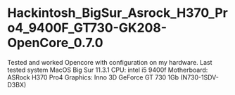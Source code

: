 # Hackintosh_BigSur_Asrock_H370_Pro4_9400F_GT730-GK208-OpenCore_0.7.0
Tested and worked Opencore with configuration on my hardware. Last tested system MacOS Big Sur 11.3.1
CPU: intel i5 9400f
Motherboard: ASRock H370 Pro4
Graphics: Inno 3D GeForce GT 730 1Gb (N730-1SDV-D3BX)

